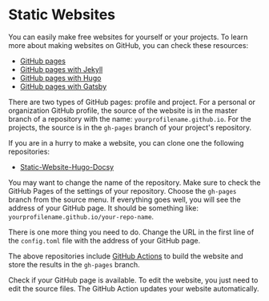 # Static Websites

You can easily make free websites for yourself or your projects. To learn more about making websites on GitHub, you can check these resources:
* [GitHub pages](https://pages.github.com/)
* [GitHub pages with Jekyll](https://jekyllrb.com/docs/github-pages/)
* [GitHub pages with Hugo](https://gohugo.io/hosting-and-deployment/hosting-on-github/)
* [GitHub pages with Gatsby](https://www.gatsbyjs.org/docs/how-gatsby-works-with-github-pages/)

There are two types of GitHub pages: profile and project. For a personal or organization GitHub profile, the source of the website is in the master branch of a repository with the name: `yourprofilename.github.io`. For the projects, the source is in the `gh-pages` branch of your project's repository.

If you are in a hurry to make a website, you can clone one the following repositories:
* [Static-Website-Hugo-Docsy](https://github.com/eLearningHub/Static-Website-Hugo-Docsy)

You may want to change the name of the repository. Make sure to check the GitHub Pages of the settings of your repository. Choose the `gh-pages` branch from the source menu. If everything goes well, you will see the address of your GitHub page. It should be something like: `yourprofilename.github.io/your-repo-name`.

There is one more thing you need to do. Change the URL in the first line of the `config.toml` file with the address of your GitHub page.

The above repositories include [GitHub Actions](https://github.com/features/actions) to build the website and store the results in the `gh-pages` branch. 

Check if your GitHub page is available. To edit the website, you just need to edit the source files. The GitHub Action updates your website automatically.
